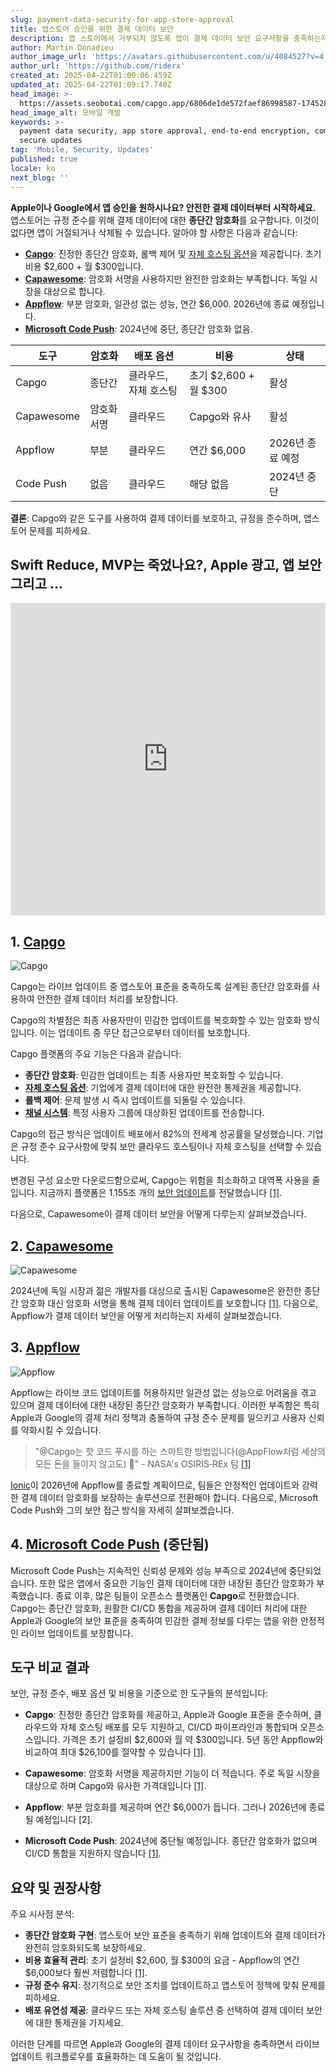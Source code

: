 ```yaml
---
slug: payment-data-security-for-app-store-approval
title: 앱스토어 승인을 위한 결제 데이터 보안
description: 앱 스토어에서 거부되지 않도록 앱이 결제 데이터 보안 요구사항을 충족하는지 확인하세요. 필수 도구와 규정 준수 표준에 대해 알아보세요.
author: Martin Donadieu
author_image_url: 'https://avatars.githubusercontent.com/u/4084527?v=4'
author_url: 'https://github.com/riderx'
created_at: 2025-04-22T01:09:06.459Z
updated_at: 2025-04-22T01:09:17.740Z
head_image: >-
  https://assets.seobotai.com/capgo.app/6806de1de572faef86998587-1745284157740.jpg
head_image_alt: 모바일 개발
keywords: >-
  payment data security, app store approval, end-to-end encryption, compliance,
  secure updates
tag: 'Mobile, Security, Updates'
published: true
locale: ko
next_blog: ''
---
```

**Apple이나 Google에서 앱 승인을 원하시나요? 안전한 결제 데이터부터 시작하세요.** 앱스토어는 규정 준수를 위해 결제 데이터에 대한 **종단간 암호화**를 요구합니다. 이것이 없다면 앱이 거절되거나 삭제될 수 있습니다. 알아야 할 사항은 다음과 같습니다:

-   **[Capgo](https://capgo.app/)**: 진정한 종단간 암호화, 롤백 제어 및 [자체 호스팅 옵션](https://capgo.app/blog/self-hosted-capgo/)을 제공합니다. 초기 비용 $2,600 + 월 $300입니다.
-   **[Capawesome](https://capawesome.io/)**: 암호화 서명을 사용하지만 완전한 암호화는 부족합니다. 독일 시장을 대상으로 합니다.
-   **[Appflow](https://ionic.io/appflow/live-updates)**: 부분 암호화, 일관성 없는 성능, 연간 $6,000. 2026년에 종료 예정입니다.
-   **[Microsoft Code Push](https://www.reddit.com/r/reactnative/comments/1dsorxn/end_of_appcenter_x_codepush_for_2025_march/)**: 2024년에 중단, 종단간 암호화 없음.

| **도구** | **암호화** | **배포 옵션** | **비용** | **상태** |
| --- | --- | --- | --- | --- |
| Capgo | 종단간 | 클라우드, 자체 호스팅 | 초기 $2,600 + 월 $300 | 활성 |
| Capawesome | 암호화 서명 | 클라우드 | Capgo와 유사 | 활성 |
| Appflow | 부분 | 클라우드 | 연간 $6,000 | 2026년 종료 예정 |
| Code Push | 없음 | 클라우드 | 해당 없음 | 2024년 중단 |

**결론**: Capgo와 같은 도구를 사용하여 결제 데이터를 보호하고, 규정을 준수하며, 앱스토어 문제를 피하세요.

## Swift Reduce, MVP는 죽었나요?, Apple 광고, 앱 보안 그리고 ...

<iframe src="https://www.youtube.com/embed/FsVbZftrPTQ" title="YouTube video player" frameborder="0" allow="accelerometer; autoplay; clipboard-write; encrypted-media; gyroscope; picture-in-picture; web-share" referrerpolicy="strict-origin-when-cross-origin" style="width: 100%; height: 500px;" allowfullscreen></iframe>

## 1. [Capgo](https://capgo.app/)

![Capgo](https://assets.seobotai.com/capgo.app/6806de1de572faef86998587/3963f7973abbc5791f2fae6e45924907.jpg)

Capgo는 라이브 업데이트 중 앱스토어 표준을 충족하도록 설계된 종단간 암호화를 사용하여 안전한 결제 데이터 처리를 보장합니다.

Capgo의 차별점은 최종 사용자만이 민감한 업데이트를 복호화할 수 있는 암호화 방식입니다. 이는 업데이트 중 무단 접근으로부터 데이터를 보호합니다.

Capgo 플랫폼의 주요 기능은 다음과 같습니다:

-   **종단간 암호화**: 민감한 업데이트는 최종 사용자만 복호화할 수 있습니다.
-   **[자체 호스팅 옵션](https://capgo.app/blog/self-hosted-capgo/)**: 기업에게 결제 데이터에 대한 완전한 통제권을 제공합니다.
-   **롤백 제어**: 문제 발생 시 즉시 업데이트를 되돌릴 수 있습니다.
-   **[채널 시스템](https://capgo.app/docs/plugin/cloud-mode/channel-system/)**: 특정 사용자 그룹에 대상화된 업데이트를 전송합니다.

Capgo의 접근 방식은 업데이트 배포에서 82%의 전세계 성공률을 달성했습니다. 기업은 규정 준수 요구사항에 맞춰 보안 클라우드 호스팅이나 자체 호스팅을 선택할 수 있습니다.

변경된 구성 요소만 다운로드함으로써, Capgo는 위험을 최소화하고 대역폭 사용을 줄입니다. 지금까지 플랫폼은 1.155조 개의 [보안 업데이트](https://capgo.app/docs/plugin/cloud-mode/hybrid-update/)를 전달했습니다 [\[1\]](https://capgo.app/).

다음으로, Capawesome이 결제 데이터 보안을 어떻게 다루는지 살펴보겠습니다.

## 2. [Capawesome](https://capawesome.io/)

![Capawesome](https://assets.seobotai.com/capgo.app/6806de1de572faef86998587/04d155e1ac3041660c0e8da59e2e54.jpg)

2024년에 독일 시장과 젊은 개발자를 대상으로 출시된 Capawesome은 완전한 종단간 암호화 대신 암호화 서명을 통해 결제 데이터 업데이트를 보호합니다 [\[1\]](https://capgo.app/). 다음으로, Appflow가 결제 데이터 보안을 어떻게 처리하는지 자세히 살펴보겠습니다.

## 3. [Appflow](https://ionic.io/appflow/live-updates)

![Appflow](https://assets.seobotai.com/capgo.app/6806de1de572faef86998587/f6bc7b408415ab449b606f457e137ee1.jpg)

Appflow는 라이브 코드 업데이트를 허용하지만 일관성 없는 성능으로 어려움을 겪고 있으며 결제 데이터에 대한 내장된 종단간 암호화가 부족합니다. 이러한 부족함은 특히 Apple과 Google의 결제 처리 정책과 충돌하여 규정 준수 문제를 일으키고 사용자 신뢰를 약화시킬 수 있습니다.

> "@Capgo는 핫 코드 푸시를 하는 스마트한 방법입니다(@AppFlow처럼 세상의 모든 돈을 들이지 않고도) 🙂" - NASA's OSIRIS‑REx 팀 [\[1\]](https://capgo.app/)

[Ionic](https://ionicframework.com/)이 2026년에 Appflow를 종료할 계획이므로, 팀들은 안정적인 업데이트와 강력한 결제 데이터 암호화를 보장하는 솔루션으로 전환해야 합니다. 다음으로, Microsoft Code Push와 그의 보안 접근 방식을 자세히 살펴보겠습니다.

## 4. [Microsoft Code Push](https://www.reddit.com/r/reactnative/comments/1dsorxn/end_of_appcenter_x_codepush_for_2025_march/) (중단됨)

Microsoft Code Push는 지속적인 신뢰성 문제와 성능 부족으로 2024년에 중단되었습니다. 또한 많은 앱에서 중요한 기능인 결제 데이터에 대한 내장된 종단간 암호화가 부족했습니다. 종료 이후, 많은 팀들이 오픈소스 플랫폼인 **Capgo**로 전환했습니다. Capgo는 종단간 암호화, 원활한 CI/CD 통합을 제공하며 결제 데이터 처리에 대한 Apple과 Google의 보안 표준을 충족하여 민감한 결제 정보를 다루는 앱을 위한 안정적인 라이브 업데이트를 보장합니다.

## 도구 비교 결과

보안, 규정 준수, 배포 옵션 및 비용을 기준으로 한 도구들의 분석입니다:

-   **Capgo**: 진정한 종단간 암호화를 제공하고, Apple과 Google 표준을 준수하며, 클라우드와 자체 호스팅 배포를 모두 지원하고, CI/CD 파이프라인과 통합되며 오픈소스입니다. 가격은 초기 설정비 $2,600와 월 약 $300입니다. 5년 동안 Appflow와 비교하여 최대 $26,100를 절약할 수 있습니다 [\[1\]](https://capgo.app/).

-   **Capawesome**: 암호화 서명을 제공하지만 기능이 더 적습니다. 주로 독일 시장을 대상으로 하며 Capgo와 유사한 가격대입니다 [\[1\]](https://capgo.app/).

-   **Appflow**: 부분 암호화를 제공하며 연간 $6,000가 듭니다. 그러나 2026년에 종료될 예정입니다 \[2\].

-   **Microsoft Code Push**: 2024년에 중단될 예정입니다. 종단간 암호화가 없으며 CI/CD 통합을 지원하지 않습니다 [\[1\]](https://capgo.app/).

## 요약 및 권장사항

주요 시사점 분석:

-   **종단간 암호화 구현**: 앱스토어 보안 표준을 충족하기 위해 업데이트와 결제 데이터가 완전히 암호화되도록 보장하세요.
-   **비용 효율적 관리**: 초기 설정비 $2,600, 월 $300의 요금 - Appflow의 연간 $6,000보다 훨씬 저렴합니다 [\[1\]](https://capgo.app/).
-   **규정 준수 유지**: 정기적으로 보안 조치를 업데이트하고 앱스토어 정책에 맞춰 문제를 피하세요.
-   **배포 유연성 제공**: 클라우드 또는 자체 호스팅 솔루션 중 선택하여 결제 데이터 보안에 대한 통제권을 가지세요.

이러한 단계를 따르면 Apple과 Google의 결제 데이터 요구사항을 충족하면서 라이브 업데이트 워크플로우를 효율화하는 데 도움이 될 것입니다.
